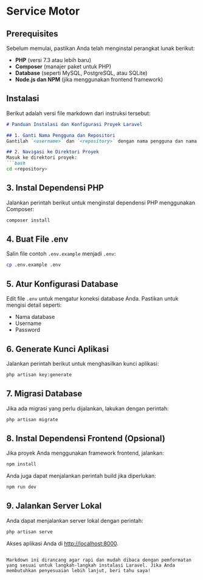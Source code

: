 # Service Motor

## Prerequisites

Sebelum memulai, pastikan Anda telah menginstal perangkat lunak berikut:

- **PHP** (versi 7.3 atau lebih baru)
- **Composer** (manajer paket untuk PHP)
- **Database** (seperti MySQL, PostgreSQL, atau SQLite)
- **Node.js dan NPM** (jika menggunakan frontend framework)

## Instalasi

Berikut adalah versi file markdown dari instruksi tersebut:

```markdown
# Panduan Instalasi dan Konfigurasi Proyek Laravel

## 1. Ganti Nama Pengguna dan Repositori
Gantilah `<username>` dan `<repository>` dengan nama pengguna dan nama repositori Anda.

## 2. Navigasi ke Direktori Proyek
Masuk ke direktori proyek:
```bash
cd <repository>
```

## 3. Instal Dependensi PHP
Jalankan perintah berikut untuk menginstal dependensi PHP menggunakan Composer:
```bash
composer install
```

## 4. Buat File .env
Salin file contoh `.env.example` menjadi `.env`:
```bash
cp .env.example .env
```

## 5. Atur Konfigurasi Database
Edit file `.env` untuk mengatur koneksi database Anda. Pastikan untuk mengisi detail seperti:
- Nama database
- Username
- Password

## 6. Generate Kunci Aplikasi
Jalankan perintah berikut untuk menghasilkan kunci aplikasi:
```bash
php artisan key:generate
```

## 7. Migrasi Database
Jika ada migrasi yang perlu dijalankan, lakukan dengan perintah:
```bash
php artisan migrate
```

## 8. Instal Dependensi Frontend (Opsional)
Jika proyek Anda menggunakan framework frontend, jalankan:
```bash
npm install
```
Anda juga dapat menjalankan perintah build jika diperlukan:
```bash
npm run dev
```

## 9. Jalankan Server Lokal
Anda dapat menjalankan server lokal dengan perintah:
```bash
php artisan serve
```

Akses aplikasi Anda di [http://localhost:8000](http://localhost:8000).
```

Markdown ini dirancang agar rapi dan mudah dibaca dengan pemformatan yang sesuai untuk langkah-langkah instalasi Laravel. Jika Anda membutuhkan penyesuaian lebih lanjut, beri tahu saya!
